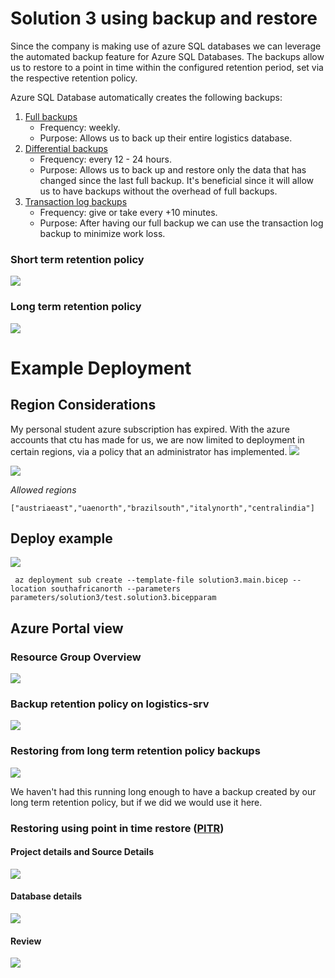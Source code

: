 # Solution 3 using backup and restore
Since the company is making use of azure SQL databases we can leverage the automated backup feature for Azure SQL Databases. The backups allow us to restore to a point in time within the configured retention period, set via the respective retention policy. 

Azure SQL Database automatically creates the following backups:
1. [Full backups](https://learn.microsoft.com/en-us/sql/relational-databases/backup-restore/full-database-backups-sql-server?view=sql-server-ver17)
    - Frequency: weekly.
    - Purpose: Allows us to back up their entire logistics database. 
2. [Differential backups](https://learn.microsoft.com/en-us/sql/relational-databases/backup-restore/differential-backups-sql-server?view=sql-server-ver17)
    - Frequency: every 12 - 24 hours.
    - Purpose: Allows us to back up and restore only the data that has changed since the last full backup. It's beneficial since it will allow us to have backups without the overhead of full backups.
3. [Transaction log backups](https://learn.microsoft.com/en-us/sql/relational-databases/backup-restore/transaction-log-backups-sql-server?view=sql-server-ver17) 
    - Frequency: give or take every +10 minutes.
    - Purpose: After having our full backup we can use the transaction log backup to minimize work loss.
### Short term retention policy
![](/documentation/examples/solution3/images/az-cli/az-cli-ltr-policy-show.png)
### Long term retention policy
![](/documentation/examples/solution3/images/az-cli/az-cli-str-policy-show.png)


# Example Deployment
## Region Considerations 
My personal student azure subscription has expired. With the azure accounts that ctu has made for us, we are now limited to deployment in certain regions, via a policy that an administrator has implemented. 
![](/documentation/examples/solution3/images/region-restriction/policy-overview.png)

![](/documentation/examples/solution3/images/region-restriction/policy-assignment-view.png)

*Allowed regions*
```
["austriaeast","uaenorth","brazilsouth","italynorth","centralindia"]
```
## Deploy example
![](/documentation/examples/solution3/images/az-cli/az-cli-test-deployment.png)

```
 az deployment sub create --template-file solution3.main.bicep --location southafricanorth --parameters parameters/solution3/test.solution3.bicepparam
```

## Azure Portal view

### Resource Group Overview

![](/documentation/examples/solution3/images/az-portal/resource-group-overview.png)

### Backup retention policy on logistics-srv

![](/documentation/examples/solution3/images/az-portal/logistics-srv-backups-retention-policy.png)

### Restoring from long term retention policy backups
![](/documentation/examples/solution3/images/az-portal/restore-long-term-backup-retention.png)

We haven't had this running long enough to have a backup created by our long term retention policy, but if we did we would use it here. 

### Restoring using point in time restore ([PITR](https://docs.azure.cn/en-us/azure-sql/managed-instance/recovery-using-backups?tabs=azure-portal#point-in-time-restore))

#### Project details and Source Details

![](/documentation/examples/solution3/images/az-portal/point-in-time-restore-project-and-source-details.png)

#### Database details

![](/documentation/examples/solution3/images/az-portal/point-in-time-restore-database-details.png)

#### Review

![](/documentation/examples/solution3/images/az-portal/point-in-time-restore-review.png)

